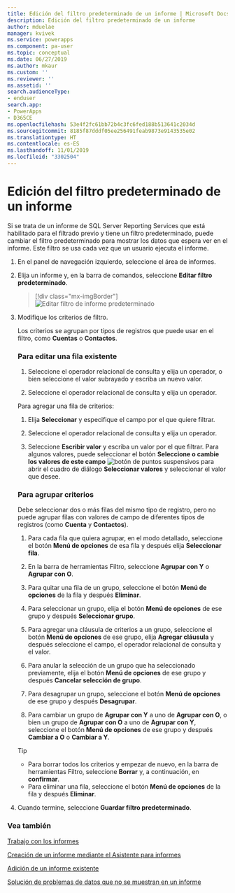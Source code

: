 ```yaml
---
title: Edición del filtro predeterminado de un informe | Microsoft Docs
description: Edición del filtro predeterminado de un informe
author: mduelae
manager: kvivek
ms.service: powerapps
ms.component: pa-user
ms.topic: conceptual
ms.date: 06/27/2019
ms.author: mkaur
ms.custom: ''
ms.reviewer: ''
ms.assetid: ''
search.audienceType:
- enduser
search.app:
- PowerApps
- D365CE
ms.openlocfilehash: 53e4f2fc61bb72b4c3fc6fed188b513641c2034d
ms.sourcegitcommit: 8185f87dddf05ee256491feab9873e9143535e02
ms.translationtype: HT
ms.contentlocale: es-ES
ms.lasthandoff: 11/01/2019
ms.locfileid: "3302504"
---
```

# <a name="edit-the-default-filter-of-a-report"></a>Edición del filtro predeterminado de un informe

Si se trata de un informe de SQL Server Reporting Services que está habilitado para el filtrado previo y tiene un filtro predeterminado, puede cambiar el filtro predeterminado para mostrar los datos que espera ver en el informe. Este filtro se usa cada vez que un usuario ejecuta el informe.

1. En el panel de navegación izquierdo, seleccione el área de informes.
2. Elija un informe y, en la barra de comandos, seleccione **Editar filtro predeterminado**.

     > [!div class="mx-imgBorder"]
     > ![Editar filtro de informe predeterminado](media/edit_filter.png "Editar filtro de informe predeterminado")
  
3. Modifique los criterios de filtro.  
  
   Los criterios se agrupan por tipos de registros que puede usar en el filtro, como **Cuentas** o **Contactos**.  
  
   ### <a name="to-edit-an-existing-row"></a>Para editar una fila existente
   1. Seleccione el operador relacional de consulta y elija un operador, o bien seleccione el valor subrayado y escriba un nuevo valor.  
  
   2. Seleccione el operador relacional de consulta y elija un operador.  
  
   Para agregar una fila de criterios:  

   1.  Elija **Seleccionar** y especifique el campo por el que quiere filtrar.  

   2.  Seleccione el operador relacional de consulta y elija un operador.  

   3.  Seleccione **Escribir valor** y escriba un valor por el que filtrar. Para algunos valores, puede seleccionar el botón **Seleccione o cambie los valores de este campo** ![botón de puntos suspensivos ](media/ellipsis-button.png "Botón de puntos suspensivos") para abrir el cuadro de diálogo **Seleccionar valores** y seleccionar el valor que desee.  

   ### <a name="to-group-criteria"></a>Para agrupar criterios
   Debe seleccionar dos o más filas del mismo tipo de registro, pero no puede agrupar filas con valores de campo de diferentes tipos de registros (como **Cuenta** y **Contactos**).  

   1.  Para cada fila que quiera agrupar, en el modo detallado, seleccione el botón **Menú de opciones** de esa fila y después elija **Seleccionar fila**.  

   2.  En la barra de herramientas Filtro, seleccione **Agrupar con Y** o **Agrupar con O**.  

   3.  Para quitar una fila de un grupo, seleccione el botón **Menú de opciones** de la fila y después **Eliminar**.  

   4.  Para seleccionar un grupo, elija el botón **Menú de opciones** de ese grupo y después **Seleccionar grupo**.  

   5.  Para agregar una cláusula de criterios a un grupo, seleccione el botón **Menú de opciones** de ese grupo, elija **Agregar cláusula** y después seleccione el campo, el operador relacional de consulta y el valor.  

   6.  Para anular la selección de un grupo que ha seleccionado previamente, elija el botón **Menú de opciones** de ese grupo y después **Cancelar selección de grupo**.  

   7.  Para desagrupar un grupo, seleccione el botón **Menú de opciones** de ese grupo y después **Desagrupar**.  

   8.  Para cambiar un grupo de **Agrupar con Y** a uno de **Agrupar con O**, o bien un grupo de **Agrupar con O** a uno de **Agrupar con Y**, seleccione el botón **Menú de opciones** de ese grupo y después **Cambiar a O** o **Cambiar a Y**.  

   > [!TIP]
   > - Para borrar todos los criterios y empezar de nuevo, en la barra de herramientas Filtro, seleccione **Borrar** y, a continuación, en **confirmar**.  
   > - Para eliminar una fila, seleccione el botón **Menú de opciones** de la fila y después **Eliminar**.  
  
4. Cuando termine, seleccione **Guardar filtro predeterminado**.



### <a name="see-also"></a>Vea también
[Trabajo con los informes](work-with-reports.md) 

[Creación de un informe mediante el Asistente para informes](create-report-with-wizard.md)

[Adición de un informe existente](add-existing-report.md)

[Solución de problemas de datos que no se muestran en un informe](troubleshoot-reports.md)

